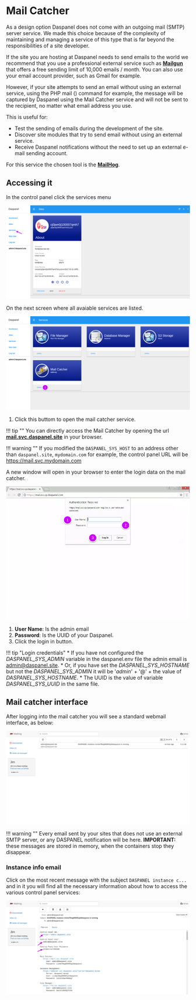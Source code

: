 # Mail Catcher

As a design option Daspanel does not come with an outgoing mail (SMTP) server 
service. We made this choice because of the complexity of maintaining and 
managing a service of this type that is far beyond the responsibilities of a 
site developer.

If the site you are hosting at Daspanel needs to send emails to the world we 
recommend that you use a professional external service such as 
<b><a href="https://www.mailgun.com/" target="_blank">Mailgun</a></b> that 
offers a free sending limit of 10,000 emails / month. You can also use your 
email account provider, such as Gmail for example.

However, if your site attempts to send an email without using an external 
service, using the PHP mail () command for example, the message will be 
captured by Daspanel using the Mail Catcher service and will not be sent to the 
recipient, no matter what email address you use.

This is useful for:

* Test the sending of emails during the development of the site.
* Discover site modules that try to send email without using an external service.
* Receive Daspanel notifications without the need to set up an external e-mail 
sending account.

For this service the chosen tool is the <b><a href="https://github.com/mailhog/MailHog" target="_blank">MailHog</a></b>.

## Accessing it

In the control panel click the services menu

[![Daspanel services menu](/img/services-menu.png)](/img/services-menu.png)

On the next screen where all avaiable services are listed.

[![Daspanel services mailcatcher](img/open-mail-catcher.png)](img/open-mail-catcher.png)

1. Click this buttom to open the mail catcher service.

!!! tip ""
    You can directly access the Mail Catcher by opening the url 
    <b><a href="https://mail.svc.daspanel.site" target="_blank">mail.svc.daspanel.site</a></b>
    in your browser.

!!! warning ""
    If you modified the `DASPANEL_SYS_HOST` to an address other than `daspanel.site`, 
    `mydomain.com` for example, the control panel URL will be 
    https://mail.svc.mydomain.com

A new window will open in your browser to enter the login data on the mail catcher. 

[![Daspanel mailatcher login](img/mailcatcher-login.png)](img/mailcatcher-login.png)

1. **User Name**: Is the admin email
2. **Password**: Is the UUID of your Daspanel.
3. Click the login in button.

!!! tip "Login credentials"
    * If you have not configured the *DASPANEL_SYS_ADMIN* variable in the 
    daspanel.env file the admin email is admin@daspanel.site.
    * Or, if you have set the *DASPANEL_SYS_HOSTNAME* but not the *DASPANEL_SYS_ADMIN* it will be '*admin*' + '@' + the value of *DASPANEL_SYS_HOSTNAME*.
    * The UUID is the value of variable *DASPANEL_SYS_UUID* in the same file.

## Mail catcher interface

After logging into the mail catcher you will see a standard webmail interface, 
as below:

[![Daspanel mailcatcher inbox](img/mailcatcher-inbox.png)](img/mailcatcher-inbox.png)

!!! warning ""
    Every email sent by your sites that does not use an external SMTP server, or any 
    DASPANEL notification will be here. **IMPORTANT:** these messages are stored in 
    memory, when the containers stop they disappear.

### Instance info email

Click on the most recent message with the subject `DASPANEL instance c...` and in it 
you will find all the necessary information about how to access the various 
control panel services:

[![Daspanel mailcatcher info](img/mailcatcher-access-info.png)](img/mailcatcher-access-info.png)

